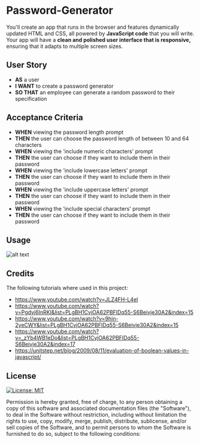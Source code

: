 # Password-Generator
You'll create an app that runs in the browser and features dynamically updated HTML and CSS, all powered by **JavaScript code** that you will write. Your app will have a **clean and polished user interface that is responsive,** ensuring that it adapts to multiple screen sizes.



## User Story

- **AS** a user
- **I WANT** to create a password generator
- **SO THAT** an employee can generate a random password to their specification

## Acceptance Criteria

- **WHEN** viewing the password length prompt
- **THEN** the user can choose the password length of between 10 and 64 characters
- **WHEN** viewing the 'include numeric characters' prompt
- **THEN** the user can choose if they want to include them in their password
- **WHEN** viewing the 'include lowercase letters' prompt
- **THEN** the user can choose if they want to include them in their password
- **WHEN** viewing the 'include uppercase letters' prompt
- **THEN** the user can choose if they want to include them in their password
- **WHEN** viewing the 'include special characters' prompt
- **THEN** the user can choose if they want to include them in their password

## Usage

![alt text](.)

## Credits
The following tutorials where used in this project:

- https://www.youtube.com/watch?v=JLZ4FH-L4eI
- https://www.youtube.com/watch?v=Pgdvj6InRKI&list=PLgBH1CvjOA62PBFIDq55-S6Beivje30A2&index=15
- https://www.youtube.com/watch?v=9hin-2yeCWY&list=PLgBH1CvjOA62PBFIDq55-S6Beivje30A2&index=15
- https://www.youtube.com/watch?v=_zYb4WB1eDo&list=PLgBH1CvjOA62PBFIDq55-S6Beivje30A2&index=17
- https://unitstep.net/blog/2009/08/11/evaluation-of-boolean-values-in-javascript/



## License
[![License: MIT](https://img.shields.io/badge/License-MIT-yellow.svg)](https://opensource.org/licenses/MIT)

Permission is hereby granted, free of charge, to any person obtaining a copy of this software and associated documentation files (the "Software"), to deal in the Software without restriction, including without limitation the rights to use, copy, modify, merge, publish, distribute, sublicense, and/or sell copies of the Software, and to permit persons to whom the Software is furnished to do so, subject to the following conditions:

